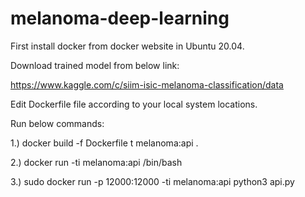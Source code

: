 # melanoma-deep-learning

First install docker from docker website in Ubuntu 20.04.

Download trained model from below link:

https://www.kaggle.com/c/siim-isic-melanoma-classification/data

Edit Dockerfile file according to your local system locations.

Run below commands:

1.) docker build -f Dockerfile t melanoma:api .

2.) docker run -ti melanoma:api /bin/bash

3.) sudo docker run -p 12000:12000 -ti melanoma:api python3 api.py
